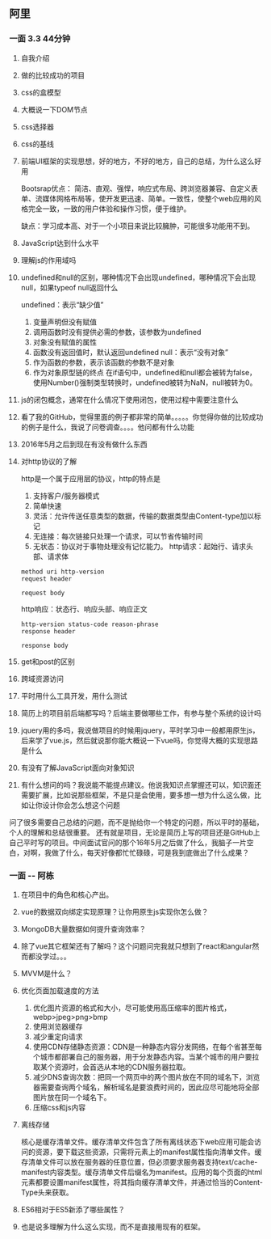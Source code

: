 ## 阿里
### 一面 3.3 44分钟
1. 自我介绍
2. 做的比较成功的项目
3. css的盒模型
4. 大概说一下DOM节点
5. css选择器
6. css的基线
7. 前端UI框架的实现思想，好的地方，不好的地方，自己的总结，为什么这么好用

    Bootsrap优点：
    简洁、直观、强悍，响应式布局、跨浏览器兼容、自定义表单、流媒体网格布局等，使开发更迅速、简单。一致性，使整个web应用的风格完全一致，一致的用户体验和操作习惯，便于维护。

    缺点：学习成本高、对于一个小项目来说比较臃肿，可能很多功能用不到。
8. JavaScript达到什么水平
9. 理解js的作用域吗
10. undefined和null的区别，哪种情况下会出现undefined，哪种情况下会出现null，如果typeof null返回什么

    undefined：表示“缺少值”
    1. 变量声明但没有赋值
    2. 调用函数时没有提供必需的参数，该参数为undefined
    3. 对象没有赋值的属性
    4. 函数没有返回值时，默认返回undefined
    null：表示“没有对象”
    1. 作为函数的参数，表示该函数的参数不是对象
    2. 作为对象原型链的终点
    在if语句中，undefined和null都会被转为false，使用Number()强制类型转换时，undefined被转为NaN，null被转为0。
11. js的闭包概念，通常在什么情况下使用闭包，使用过程中需要注意什么
12. 看了我的GitHub，觉得里面的例子都非常的简单。。。。。你觉得你做的比较成功的例子是什么，我说了问卷调查。。。。他问都有什么功能
13. 2016年5月之后到现在有没有做什么东西
14. 对http协议的了解

    http是一个属于应用层的协议，http的特点是
    1. 支持客户/服务器模式
    2. 简单快速
    3. 灵活：允许传送任意类型的数据，传输的数据类型由Content-type加以标记
    4. 无连接：每次链接只处理一个请求，可以节省传输时间
    5. 无状态：协议对于事物处理没有记忆能力。
    http请求：起始行、请求头部、请求体
    ```
    method uri http-version
    request header

    request body
    ```
    http响应：状态行、响应头部、响应正文
    ```
    http-version status-code reason-phrase
    response header

    response body
    ```

15. get和post的区别
16. 跨域资源访问
17. 平时用什么工具开发，用什么测试
18. 简历上的项目前后端都写吗？后端主要做哪些工作，有参与整个系统的设计吗
19. jquery用的多吗，我说做项目的时候用jquery，平时学习中一般都用原生js，后来学了vue.js，然后就说那你能大概说一下vue吗，你觉得大概的实现思路是什么
20. 有没有了解JavaScript面向对象知识
21. 有什么想问的吗？我说能不能提点建议。他说我知识点掌握还可以，知识面还需要扩展，比如说那些框架，不是只是会使用，要多想一想为什么这么做，比如让你设计你会怎么想这个问题

问了很多需要自己总结的问题，而不是抛给你一个特定的问题，所以平时的基础，个人的理解和总结很重要。
还有就是项目，无论是简历上写的项目还是GitHub上自己平时写的项目。中间面试官问的那个16年5月之后做了什么，我脑子一片空白，对啊，我做了什么，每天好像都忙忙碌碌，可是我到底做出了什么成果？

### 一面 -- 阿栋
1. 在项目中的角色和核心产出。
2. vue的数据双向绑定实现原理？让你用原生js实现你怎么做？
3. MongoDB大量数据如何提升查询效率？
4. 除了vue其它框架还有了解吗？这个问题问完我就只想到了react和angular然而都没学过。。。
5. MVVM是什么？
6. 优化页面加载速度的方法

    1. 优化图片资源的格式和大小，尽可能使用高压缩率的图片格式，webp>jpeg>png>bmp
    2. 使用浏览器缓存
    3. 减少重定向请求
    4. 使用CDN存储静态资源：CDN是一种静态内容分发网络，在每个省甚至每个城市都部署自己的服务器，用于分发静态内容。当某个城市的用户要拉取某个资源时，会首选从本地的CDN服务器拉取。
    5. 减少DNS查询次数：把同一个网页中的两个图片放在不同的域名下，浏览器需要查询两个域名，解析域名是要浪费时间的，因此应尽可能地将全部图片放在同一个域名下。
    6. 压缩css和js内容
7. 离线存储

    核心是缓存清单文件。缓存清单文件包含了所有离线状态下web应用可能会访问的资源，要下载这些资源，只需将<html>元素上的manifest属性指向清单文件。缓存清单文件可以放在服务器的任意位置，但必须要求服务器支持text/cache-manifest内容类型。缓存清单文件后缀名为manifest。应用的每个页面的html元素都要设置manifest属性，将其指向缓存清单文件，并通过恰当的Content-Type头来获取。
8. ES6相对于ES5新添了哪些属性？
9. 也是说多理解为什么这么实现，而不是直接用现有的框架。
